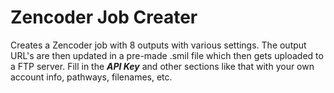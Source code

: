 Zencoder Job Creater
=============

Creates a Zencoder job with 8 outputs with various settings.  The output URL's are then updated in a pre-made .smil file which then gets uploaded to a FTP server.
Fill in the ***API Key*** and other sections like that with your own account info, pathways, filenames, etc.
